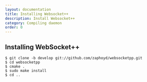 ```yaml
---
layout: documentation
title: Installing Websocket++
description: Install Websocket++
category: Compiling daemon
order: 0
---
```


## Installing WebSocket++


```
$ git clone -b develop git://github.com/zaphoyd/websocketpp.git
$ cd websocketpp
$ cmake .
$ sudo make install
$ cd ..
```